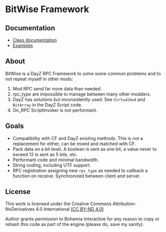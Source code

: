 # BitWise Framework

## Documentation

- [Class documentation](docs/index_classes.md)
- [Examples](docs/index_examples.md)

## About

BitWise is a DayZ RPC Framework to solve some common problems and to not repeat myself in other mods:

1. Mod RPC send far more data than needed.
2. rpc_type are impossible to manage between many other modders.
3. DayZ has solutions but inconsistently used. See `VirtualHud` and `BitArray` in the DayZ Script code.
4. On_RPC ScriptInvoker is not performant.

## Goals

- Compatibility with CF and DayZ existing methods. This is not a replacement for either, can be mixed and matched with CF.
- Pack data on a bit level. A boolean is sent as one bit, a value never to exceed 12 is sent as 5 bits, etc.
- Performant code and minimal bandwidth.
- String coding, including UTF support.
- RPC registration assigning new `rpc_type` as needed to callback a function on receive. Synchronized between client and server.

## License

This work is licensed under the Creative Commons Attribution-NoDerivatives 4.0 International [(CC BY-ND 4.0)](https://creativecommons.org/licenses/by-nd/4.0/)

Author grants permission to Bohemia Interactive for any reason to copy or rehash this code as part of the engine (please do, save my sanity).

